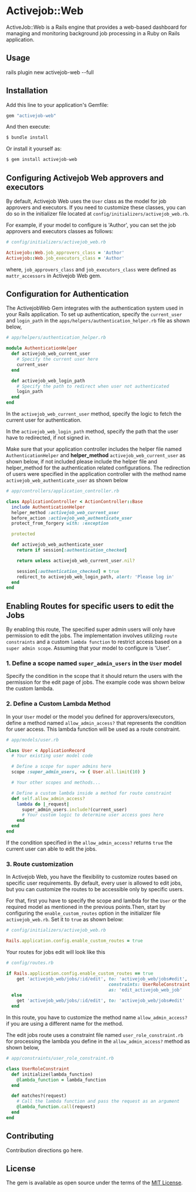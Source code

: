 # Activejob::Web
ActiveJob::Web is a Rails engine that provides a web-based dashboard for managing and monitoring background job processing  in a Ruby on Rails application.


## Usage
rails plugin new activejob-web --full


## Installation
Add this line to your application's Gemfile:

```ruby
gem "activejob-web"
```

And then execute:
```bash
$ bundle install
```

Or install it yourself as:
```bash
$ gem install activejob-web
```


## Configuring Activejob Web approvers and executors

By default, Activejob Web uses the `User` class as the model for job approvers and executors. If you need to customize these classes, you can do so in the initializer file located at `config/initializers/activejob_web.rb`.

For example, if your model to configure is 'Author', you can set the job approvers and executors classes as follows:

```ruby
# config/initializers/activejob_web.rb

Activejob::Web.job_approvers_class = 'Author'
Activejob::Web.job_executors_class = 'Author'
```
where, `job_approvers_class` and `job_executors_class` were defined as `mattr_accessors` in Activejob Web gem.

## Configuration for Authentication
The ActivejobWeb Gem integrates with the authentication system used in your Rails application. To set up authentication, specify the `current_user` and `login_path` in the `apps/helpers/authentication_helper.rb` file as shown below,

```ruby
# app/helpers/authentication_helper.rb

module AuthenticationHelper
  def activejob_web_current_user
    # Specify the current user here
    current_user
  end

  def activejob_web_login_path
    # Specify the path to redirect when user not authenticated
    login_path
  end
end
```
In the `activejob_web_current_user` method, specify the logic to fetch the current user for authentication.

In the `activejob_web_login_path` method, specify the path that the user have to redirected, if not signed in.

Make sure that your application controller includes the helper file named `AuthenticationHelper` and **helper_method** `activejob_web_current_user` as shown below,
if not included please include the helper file and helper_method for the authentication related configurations. The redirection of users were specified in the application controller with the method name `activejob_web_authenticate_user` as shown below

```ruby
# app/controllers/application_controller.rb

class ApplicationController < ActionController::Base
  include AuthenticationHelper
  helper_method :activejob_web_current_user
  before_action :activejob_web_authenticate_user
  protect_from_forgery with: :exception

  protected

  def activejob_web_authenticate_user
    return if session[:authentication_checked]

    return unless activejob_web_current_user.nil?

    session[:authentication_checked] = true
    redirect_to activejob_web_login_path, alert: 'Please log in'
  end
end
```

## Enabling Routes for specific users to edit the Jobs
By enabling this route, The specified super admin users will only have permission to edit the jobs. The implementation involves utilizing `route constraints` and a custom `lambda function` to restrict access based on a `super admin scope`.
Assuming that your model to configure is 'User'.
### 1. Define a scope named `super_admin_users` in the `User` model
Specify the condition in the scope that it should return the users with the permission for the edit page of jobs. The example code was shown below the custom lambda.
### 2. Define a Custom Lambda Method

In your `User` model or the model you defined for approvers/executors, define a method named `allow_admin_access?` that represents the condition for user access. This lambda function will be used as a route constraint.

```ruby
# app/models/user.rb

class User < ApplicationRecord
  # Your existing user model code

  # Define a scope for super admins here
  scope :super_admin_users, -> { User.all.limit(10) }

  # Your other scopes and methods...

  # Define a custom lambda inside a method for route constraint
  def self.allow_admin_access?
    lambda do |_request|
      super_admin_users.include?(current_user)
      # Your custom logic to determine user access goes here
    end
  end
end
```
If the condition specified in the `allow_admin_access?` returns `true` the current user can able to edit the jobs.

### 3. Route customization
In Activejob Web, you have the flexibility to customize routes based on specific user requirements. By default, every user is allowed to edit jobs, but you can customize the routes to be accessible only by specific users.

For that, first you have to specify the scope and lambda for the `User` or the required model as mentioned in the previous points.Then, start by configuring the `enable_custom_routes` option in the initializer file `activejob_web.rb`. Set it to `true` as shown below:

```ruby
# config/initializers/activejob_web.rb

Rails.application.config.enable_custom_routes = true
```
Your routes for jobs edit will look like this
```ruby
# config/routes.rb

if Rails.application.config.enable_custom_routes == true
    get 'activejob_web/jobs/:id/edit', to: 'activejob_web/jobs#edit',
                                       constraints: UserRoleConstraint.new(Activejob::Web.job_approvers_class.constantize.allow_admin_access?),
                                       as: 'edit_activejob_web_job'
  else
    get 'activejob_web/jobs/:id/edit', to: 'activejob_web/jobs#edit'
  end
```
In this route, you have to customize the method name `allow_admin_access?` if you are using a different name for the method.

The edit jobs route uses a constraint file named `user_role_constraint.rb` for processing the lambda you define in the `allow_admin_access?` method as shown below,
```ruby
# app/constraints/user_role_constraint.rb

class UserRoleConstraint
  def initialize(lambda_function)
    @lambda_function = lambda_function
  end

  def matches?(request)
    # Call the lambda function and pass the request as an argument
    @lambda_function.call(request)
  end
end
```

## Contributing
Contribution directions go here.

## License
The gem is available as open source under the terms of the [MIT License](https://opensource.org/licenses/MIT).
